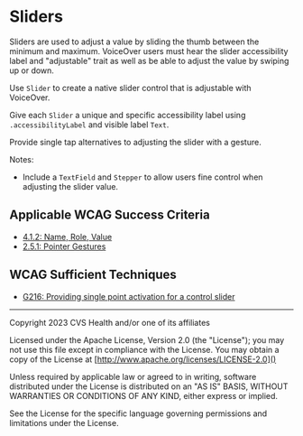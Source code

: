 # Sliders
Sliders are used to adjust a value by sliding the thumb between the minimum and maximum. VoiceOver users must hear the slider accessibility label and "adjustable" trait as well as be able to adjust the value by swiping up or down.

Use `Slider` to create a native slider control that is adjustable with VoiceOver. 

Give each `Slider` a unique and specific accessibility label using `.accessibilityLabel` and visible label `Text`. 

Provide single tap alternatives to adjusting the slider with a gesture.

Notes:

- Include a `TextField` and `Stepper` to allow users fine control when adjusting the slider value.

## Applicable WCAG Success Criteria
- [4.1.2: Name, Role, Value](https://www.w3.org/WAI/WCAG22/Understanding/name-role-value.html)
- [2.5.1: Pointer Gestures](https://www.w3.org/WAI/WCAG22/Understanding/pointer-gestures)

## WCAG Sufficient Techniques
- [G216: Providing single point activation for a control slider](https://www.w3.org/WAI/WCAG21/Techniques/general/G216)


----

Copyright 2023 CVS Health and/or one of its affiliates

Licensed under the Apache License, Version 2.0 (the "License");
you may not use this file except in compliance with the License.
You may obtain a copy of the License at
[http://www.apache.org/licenses/LICENSE-2.0]()

Unless required by applicable law or agreed to in writing, software
distributed under the License is distributed on an "AS IS" BASIS,
WITHOUT WARRANTIES OR CONDITIONS OF ANY KIND, either express or implied.

See the License for the specific language governing permissions and
limitations under the License.
